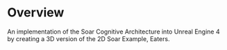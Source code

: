 # Overview

An implementation of the Soar Cognitive Architecture into Unreal Engine 4 by creating a 3D version of the 2D Soar Example, Eaters.